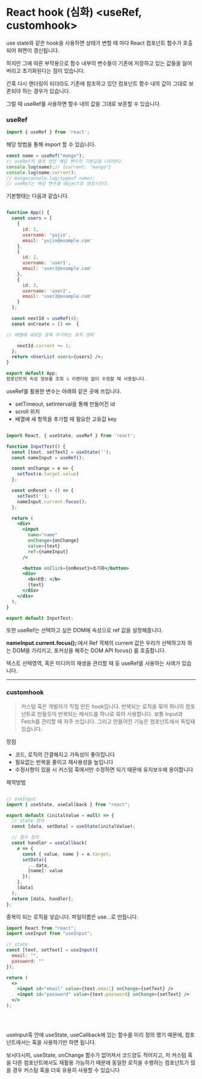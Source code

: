 # React hook (심화)                                <useRef, customhook>

use state와 같은 hook을 사용하면 상태가 변할 때 마다 React 컴포넌트 함수가 호출되어 화면이 갱신됩니다.

하지만 그에 따른 부작용으로 함수 내부의 변수들이 기존에 저장하고 있는 값들을 잃어버리고 초기화된다는 점이 있습니다.

 간혹 다시 랜더링이 되더라도 기존에 참조하고 있던 컴포넌트 함수 내의 값이 그대로 보존되야 하는 경우가 있습니다.

그럴 때 useRef를 사용하면 함수 내의 값을 그대로 보존할 수 있습니다. 

### useRef

```jsx
import { useRef } from 'react';
```

해당 방법을 통해 import 할 수 있습니다. 

```jsx
const name = useRef("mango");
// useRef의 괄호 안은 해당 변수의 기본값을 나타낸다.
console.log(name);// {current: "mango"}
console.log(name.current);
// mangoconsole.log(typeof name);
// useRef는 해당 변수를 object로 생성시킨다.
```

기본형태는 다음과 같습니다. 

```jsx

function App() {
  const users = [
    {
      id: 1,
      username: 'yujin',
      email: 'yujin@example.com'
    },
    {
      id: 2,
      username: 'user1',
      email: 'user1@example.com'
    },
    {
      id: 3,
      username: 'user2',
      email: 'user2@example.com'
    }
  ];

  const nextId = useRef(4);
  const onCreate = () =>  {

// 배열에 새로운 항복 추가하는 로직 생략

    nextId.current += 1;
  };
  return <UserList users={users} />;
}

export default App;
컴포넌트의 속성 정보를 조회 & 리렌더링 없이 수정할 때 사용됩니다.
```

useRef를 활용한 변수는 아래와 같은 곳에 쓰입니다. 

- setTimeout, setInterval을 통해 만들어진 id
- scroll 위치
- 배열에 새 항목을 추가할 때 필요한 고유값 key

```jsx

import React, { useState, useRef } from 'react';

function InputTest() {
  const [text, setText] = useState('');
  const nameInput = useRef();

  const onChange = e => {
    setText(e.target.value)
  };

  const onReset = () => {
    setText('');
    nameInput.current.focus();
  };

  return (
    <div>
      <input
        name="name"
        onChange={onChange}
        value={text}
        ref={nameInput}
      />

      <button onClick={onReset}>초기화</button>
      <div>
        <b>내용: </b>
        {text}
      </div>
    </div>
  );
}

export default InputTest;
```

또한 useRef는 선택하고 싶은 DOM에 속성으로 ref 값을 설정해줍니다.

**nameInput.current.focus();**:에서 Ref 객체의 current 값은 우리가 선택하고자 하는 DOM을 가리키고, 포커싱을 해주는 DOM API focus() 를 호출합니다.

텍스트 선택영역, 혹은 미디어의 재생을 관리할 때 등 useRef를 사용하는 사례가 있습니다.  

---

### customhook

> 커스텀 훅은 개발자가 직접 만든 hook입니다. 반복되는 로직을 묶어 하나의 컴포넌트로 만들듯이 반복되는 메서드를 하나로 묶어 사용합니다. 보통 Input과 Fetch를 관리할 때 자주 쓰입니다. 그리고 만들어진 기능은 컴포넌트에서 독립돼있습니다.
> 

장점 

- 코드, 로직의 간결해지고 가독성이 좋아집니다
- 필요없는 반복을 줄이고 재사용성을 높입니다
- 수정사항이 있을 시 커스텀 훅에서만 수정하면 되기 때문에 유지보수에 용이합니다

제작방법

```jsx

// useInput
import { useState, useCallback } from "react";

export default (initalValue = null) => {
  // state 정의
  const [data, setData] = useState(initalValue);

  // 함수 정의
  const handler = useCallback(
    e => {
      const { value, name } = e.target;
      setData({
        ...data,
        [name]: value
      });
    },
    [data]
  );
  return [data, handler];
};
```

중복이 되는 로직을 넣습니다. 파일이름은 use...로 만듭니다. 

```jsx
import React from "react";
import useInput from "useInput";

// state
const [text, setText] = useInput({
  email: "",
  password: ""
});

return (
  <>
    <input id="email" value={text.email} onChange={setText} />
    <input id="password" value={text.password} onChange={setText} />
  </>
);
 
     
    

```

useInput훅 안에 useState, useCallback에 있는 함수를 미리 정의 했기 때문에, 컴포넌트에서는 훅을 사용하기만 하면 됩니다.

보시다시피, useState, onChange 함수가 없어져서 코드양도 적어지고, 저 커스텀 훅을 다른 컴포넌트에서도 재활용 가능하기 때문에 동일한 로직을 수행하는 컴포넌트가 많을 경우 커스텀 훅을 더욱 유용히 사용할 수 있습니다